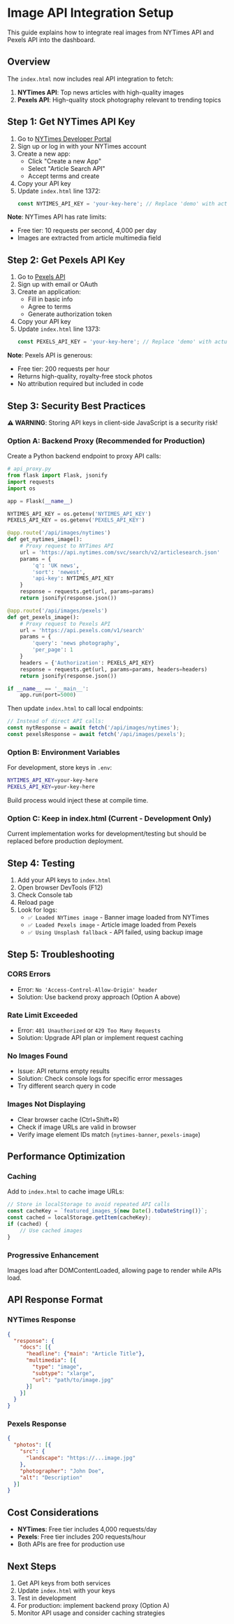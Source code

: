 # Image API Integration Setup

This guide explains how to integrate real images from NYTimes API and Pexels API into the dashboard.

## Overview

The `index.html` now includes real API integration to fetch:
1. **NYTimes API**: Top news articles with high-quality images
2. **Pexels API**: High-quality stock photography relevant to trending topics

## Step 1: Get NYTimes API Key

1. Go to [NYTimes Developer Portal](https://developer.nytimes.com/)
2. Sign up or log in with your NYTimes account
3. Create a new app:
   - Click "Create a new App"
   - Select "Article Search API"
   - Accept terms and create
4. Copy your API key
5. Update `index.html` line 1372:
   ```javascript
   const NYTIMES_API_KEY = 'your-key-here'; // Replace 'demo' with actual key
   ```

**Note**: NYTimes API has rate limits:
- Free tier: 10 requests per second, 4,000 per day
- Images are extracted from article multimedia field

## Step 2: Get Pexels API Key

1. Go to [Pexels API](https://www.pexels.com/api/)
2. Sign up with email or OAuth
3. Create an application:
   - Fill in basic info
   - Agree to terms
   - Generate authorization token
4. Copy your API key
5. Update `index.html` line 1373:
   ```javascript
   const PEXELS_API_KEY = 'your-key-here'; // Replace 'demo' with actual key
   ```

**Note**: Pexels API is generous:
- Free tier: 200 requests per hour
- Returns high-quality, royalty-free stock photos
- No attribution required but included in code

## Step 3: Security Best Practices

**⚠️ WARNING**: Storing API keys in client-side JavaScript is a security risk!

### Option A: Backend Proxy (Recommended for Production)

Create a Python backend endpoint to proxy API calls:

```python
# api_proxy.py
from flask import Flask, jsonify
import requests
import os

app = Flask(__name__)

NYTIMES_API_KEY = os.getenv('NYTIMES_API_KEY')
PEXELS_API_KEY = os.getenv('PEXELS_API_KEY')

@app.route('/api/images/nytimes')
def get_nytimes_image():
    # Proxy request to NYTimes API
    url = 'https://api.nytimes.com/svc/search/v2/articlesearch.json'
    params = {
        'q': 'UK news',
        'sort': 'newest',
        'api-key': NYTIMES_API_KEY
    }
    response = requests.get(url, params=params)
    return jsonify(response.json())

@app.route('/api/images/pexels')
def get_pexels_image():
    # Proxy request to Pexels API
    url = 'https://api.pexels.com/v1/search'
    params = {
        'query': 'news photography',
        'per_page': 1
    }
    headers = {'Authorization': PEXELS_API_KEY}
    response = requests.get(url, params=params, headers=headers)
    return jsonify(response.json())

if __name__ == '__main__':
    app.run(port=5000)
```

Then update `index.html` to call local endpoints:
```javascript
// Instead of direct API calls:
const nytResponse = await fetch('/api/images/nytimes');
const pexelsResponse = await fetch('/api/images/pexels');
```

### Option B: Environment Variables

For development, store keys in `.env`:
```bash
NYTIMES_API_KEY=your-key-here
PEXELS_API_KEY=your-key-here
```

Build process would inject these at compile time.

### Option C: Keep in index.html (Current - Development Only)

Current implementation works for development/testing but should be replaced before production deployment.

## Step 4: Testing

1. Add your API keys to `index.html`
2. Open browser DevTools (F12)
3. Check Console tab
4. Reload page
5. Look for logs:
   - `✅ Loaded NYTimes image` - Banner image loaded from NYTimes
   - `✅ Loaded Pexels image` - Article image loaded from Pexels
   - `✅ Using Unsplash fallback` - API failed, using backup image

## Step 5: Troubleshooting

### CORS Errors
- Error: `No 'Access-Control-Allow-Origin' header`
- Solution: Use backend proxy approach (Option A above)

### Rate Limit Exceeded
- Error: `401 Unauthorized` or `429 Too Many Requests`
- Solution: Upgrade API plan or implement request caching

### No Images Found
- Issue: API returns empty results
- Solution: Check console logs for specific error messages
- Try different search query in code

### Images Not Displaying
- Clear browser cache (Ctrl+Shift+R)
- Check if image URLs are valid in browser
- Verify image element IDs match (`nytimes-banner`, `pexels-image`)

## Performance Optimization

### Caching
Add to `index.html` to cache image URLs:
```javascript
// Store in localStorage to avoid repeated API calls
const cacheKey = `featured_images_${new Date().toDateString()}`;
const cached = localStorage.getItem(cacheKey);
if (cached) {
    // Use cached images
}
```

### Progressive Enhancement
Images load after DOMContentLoaded, allowing page to render while APIs load.

## API Response Format

### NYTimes Response
```json
{
  "response": {
    "docs": [{
      "headline": {"main": "Article Title"},
      "multimedia": [{
        "type": "image",
        "subtype": "xlarge",
        "url": "path/to/image.jpg"
      }]
    }]
  }
}
```

### Pexels Response
```json
{
  "photos": [{
    "src": {
      "landscape": "https://...image.jpg"
    },
    "photographer": "John Doe",
    "alt": "Description"
  }]
}
```

## Cost Considerations

- **NYTimes**: Free tier includes 4,000 requests/day
- **Pexels**: Free tier includes 200 requests/hour
- Both APIs are free for production use

## Next Steps

1. Get API keys from both services
2. Update `index.html` with your keys
3. Test in development
4. For production: implement backend proxy (Option A)
5. Monitor API usage and consider caching strategies
